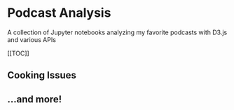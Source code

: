 # Podcast Analysis
A collection of Jupyter notebooks analyzing my favorite podcasts with D3.js and various APIs

[[TOC]]

## Cooking Issues

## ...and more!
